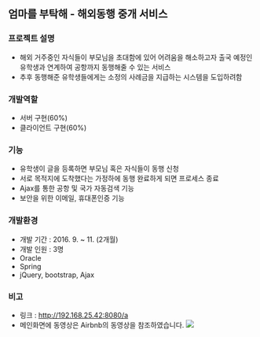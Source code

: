 ## 엄마를 부탁해 - 해외동행 중개 서비스

### 프로젝트 설명
 - 해외 거주중인 자식들이 부모님을 초대함에 있어 어려움을 해소하고자 출국 예정인 유학생과 연계하여 공항까지 동행해줄 수 있는 서비스
 - 추후 동행해준 유학생들에게는 소정의 사례금을 지급하는 시스템을 도입하려함
### 개발역할
 - 서버 구현(60%)
 - 클라이언트 구현(60%)
 
### 기능
 - 유학생이 글을 등록하면 부모님 혹은 자식들이 동행 신청
 - 서로 목적지에 도착했다는 가정하에 동행 완료하게 되면 프로세스 종료
 - Ajax를 통한 공항 및 국가 자동검색 기능
 - 보안을 위한 이메일, 휴대폰인증 기능
 
### 개발환경
 - 개발 기간 : 2016. 9. ~ 11. (2개월)
 - 개발 인원 : 3명
 - Oracle
 - Spring
 - jQuery, bootstrap, Ajax

### 비고
 - 링크 : http://192.168.25.42:8080/a
 - 메인화면에 동영상은 Airbnb의 동영상을 참조하였습니다.
[![](http://img.youtube.com/vi/Ue6MYOQnFy4/0.jpg)](http://www.youtube.com/watch?v=Ue6MYOQnFy4)
